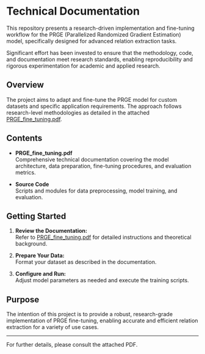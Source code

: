 # Technical Documentation

This repository presents a research-driven implementation and fine-tuning workflow for the PRGE (Parallelized Randomized Gradient Estimation) model, specifically designed for advanced relation extraction tasks.

Significant effort has been invested to ensure that the methodology, code, and documentation meet research standards, enabling reproducibility and rigorous experimentation for academic and applied research.

## Overview

The project aims to adapt and fine-tune the PRGE model for custom datasets and specific application requirements. The approach follows research-level methodologies as detailed in the attached [PRGE_fine_tuning.pdf](./PRGE_fine_tuning.pdf).

## Contents

- **PRGE_fine_tuning.pdf**  
  Comprehensive technical documentation covering the model architecture, data preparation, fine-tuning procedures, and evaluation metrics.

- **Source Code**  
  Scripts and modules for data preprocessing, model training, and evaluation.

## Getting Started

1. **Review the Documentation:**  
   Refer to [PRGE_fine_tuning.pdf](./PRGE_fine_tuning.pdf) for detailed instructions and theoretical background.

2. **Prepare Your Data:**  
   Format your dataset as described in the documentation.

3. **Configure and Run:**  
   Adjust model parameters as needed and execute the training scripts.

## Purpose

The intention of this project is to provide a robust, research-grade implementation of PRGE fine-tuning, enabling accurate and efficient relation extraction for a variety of use cases.

---

For further details, please consult the attached PDF.
